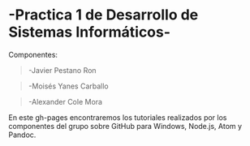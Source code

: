 **\-Practica 1 de Desarrollo de Sistemas Informáticos\-**
=======================


Componentes:
> -Javier Pestano Ron

> -Moisés Yanes Carballo

> -Alexander Cole Mora

En este gh-pages encontraremos los tutoriales realizados por los componentes del grupo sobre GitHub para Windows, Node.js, Atom y Pandoc.